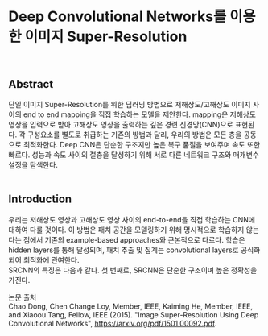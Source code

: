 # Deep Convolutional Networks를 이용한 이미지 Super-Resolution <br><br>

## Abstract <br>
단일 이미지 Super-Resolution를 위한 딥러닝 방법으로 저해상도/고해상도 이미지 사이의 end to end mapping을 직접 학습하는 모델을 제안한다. mapping은 저해상도 영상을 입력으로 받아 고해상도 영상을 출력하는 깊은 경련 신경망(CNN)으로 표현된다. 각 구성요소를 별도로 취급하는 기존의 방법과 달리, 우리의 방법은 모든 층을 공동으로 최적화한다. Deep CNN은 단순한 구조지만 높은 복구 품질을 보여주며 속도 또한 빠르다. 성능과 속도 사이의 절충을 달성하기 위해 서로 다른 네트워크 구조와 매개변수 설정을 탐색한다. <br><br>

## Introduction <br>
우리는 저해상도 영상과 고해상도 영상 사이의 end-to-end을 직접 학습하는 CNN에 대하여 다룰 것이다. 이 방법은 패치 공간을 모델링하기 위해 명시적으로 학습하지 않는다는 점에서 기존의 example-based approaches와 근본적으로 다르다. 학습은 hidden layers를 통해 달성되며, 패치 추출 및 집계는 convolutional layers로 공식화되어 최적화에 관여한다. <br>
SRCNN의 특징은 다음과 같다. 첫 번째로, SRCNN은 단순한 구조이며 높은 정확성을 가진다.



논문 출처<br>
Chao Dong, Chen Change Loy, Member, IEEE, Kaiming He, Member, IEEE, and Xiaoou Tang, Fellow, IEEE (2015). "Image Super-Resolution Using Deep Convolutional Networks", https://arxiv.org/pdf/1501.00092.pdf.
